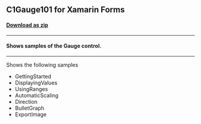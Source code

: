## C1Gauge101 for Xamarin Forms
#### [Download as zip](https://downgit.github.io/#/home?url=https://github.com/GrapeCity/ComponentOne-Xamarin-Samples/tree/master/\XF\C1Gauge101)
____
#### Shows samples of the Gauge control.
____
Shows the following samples


* GettingStarted
* DisplayingValues
* UsingRanges
* AutomaticScaling
* Direction
* BulletGraph
* ExportImage
